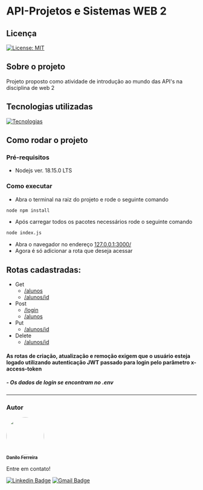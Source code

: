 # API-Projetos e Sistemas WEB 2
## Licença
[![License: MIT](https://img.shields.io/badge/License-MIT-yellow.svg)](https://github.com/danilosheen/API-PSWEBII/blob/main/LICENSE)
## Sobre o projeto
Projeto proposto como atividade de introdução ao mundo das API's na disciplina de web 2
## Tecnologias utilizadas
[![Tecnologias](https://skillicons.dev/icons?i=nodejs,postgres)](https://skillicons.dev)
## Como rodar o projeto
### Pré-requisitos
- Nodejs ver. 18.15.0 LTS
### Como executar
- Abra o terminal na raiz do projeto e rode o seguinte comando
```bash
node npm install
```
- Após carregar todos os pacotes necessários rode o seguinte comando
```bash
node index.js
```
- Abra o navegador no endereço <a href="http://127.0.0.1:3000">127.0.0.1:3000/</a>
- Agora é só adicionar a rota que deseja acessar
## Rotas cadastradas:
- Get
  - <a href="http://127.0.0.1:3000/alunos">/alunos</a>
  - <a href="http://127.0.0.1:3000/alunos/1">/alunos/id</a>
- Post
  - <a href="http://127.0.0.1:3000/login">/login</a>
  - <a href="http://127.0.0.1:3000/alunos">/alunos</a>
- Put
  - <a href="http://127.0.0.1:3000/alunos/1">/alunos/id</a>
- Delete
  - <a href="http://127.0.0.1:3000/alunos/1">/alunos/id</a>

#### As rotas de criação, atualização e remoção exigem que o usuário esteja logado utilizando autenticação JWT passado para login pelo parâmetro x-access-token
##### - Os dados de login se encontram no .env
  ---
 ### Autor

<a href="https://github.com/danilosheen/">
 <img style="border-radius: 50%;" src="https://avatars.githubusercontent.com/u/49424200?v=4" width="100px;" alt=""/>
 <br />
 <sub><b>Danilo Ferreira</b></sub></a> <a href="https://github.com/danilosheen" title="GitHub"></a>


 Entre em contato!

[![Linkedin Badge](https://img.shields.io/badge/-Danilo-blue?style=flat-square&logo=Linkedin&logoColor=white&link=https://www.linkedin.com/in/danilo-ferreira-b56969194/)](https://www.linkedin.com/in/danilo-ferreira-b56969194/) [![Gmail Badge](https://img.shields.io/badge/-c.danilo.f.silva@gmail.com-c14438?style=flat-square&logo=Gmail&logoColor=white&link=mailto:c.danilo.f.silva@gmail.com)](mailto:c.danilo.f.silva@gmail.com)

